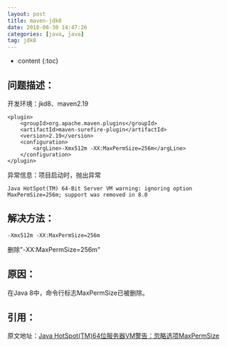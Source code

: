 ```yaml
---
layout: post
title: maven-jdk8
date: 2018-08-30 14:47:26
categories: [java, java]
tag: jdk8
---
```


* content
{:toc}


问题描述：
-----------------------------------------------------------------
开发环境：jkd8、maven2.19
```
<plugin>
	<groupId>org.apache.maven.plugins</groupId>
	<artifactId>maven-surefire-plugin</artifactId>
	<version>2.19</version>
	<configuration>
		<argLine>-Xmx512m -XX:MaxPermSize=256m</argLine>
	</configuration>
</plugin>
```

异常信息：项目启动时，抛出异常
```
Java HotSpot(TM) 64-Bit Server VM warning: ignoring option MaxPermSize=256m; support was removed in 8.0
```


解决方法：
-----------------------------------------------------------------
```
-Xmx512m -XX:MaxPermSize=256m
```
删除"-XX:MaxPermSize=256m"


原因：
-----------------------------------------------------------------
在Java 8中，命令行标志MaxPermSize已被删除。


引用：
-----------------------------------------------------------------
原文地址：[Java HotSpot(TM)64位服务器VM警告：忽略选项MaxPermSize](https://codeday.me/bug/20170701/32022.html)